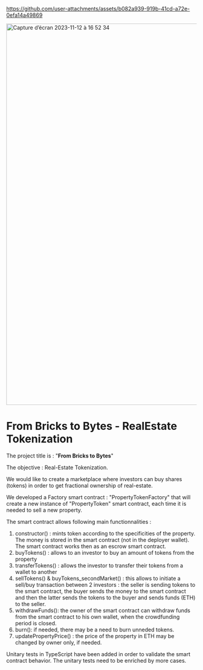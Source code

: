 


https://github.com/user-attachments/assets/b082a939-919b-41cd-a72e-0efa14a49869




<img width="1011" alt="Capture d’écran 2023-11-12 à 16 52 34" src="https://github.com/ielboulo/hacknlead_sdx_team1_PGV/assets/46560616/7e16483a-2be9-4ce5-9027-7576fdae75f4">

# From Bricks to Bytes - RealEstate Tokenization 

The project title is : "**From Bricks to Bytes**"

The objective : Real-Estate Tokenization. 

We would like to create a marketplace where investors can buy shares (tokens) in order to get fractional ownership of real-estate. 

We developed a Factory smart contract : "PropertyTokenFactory" that will create a new instance of "PropertyToken" smart contract, each time it is needed to sell a new property.

The smart contract allows following main functionnalities : 
1. constructor() : mints token according to the specificities of the property. The money is stored in the smart contract (not in the deployer wallet). The smart contract works then as an escrow smart contract.
2. buyTokens() : allows to an investor to buy an amount of tokens from the property
3. transferTokens() : allows the investor to transfer their tokens from a wallet to another
4. sellTokens() & buyTokens_secondMarket() : this allows to initiate a sell/buy transaction between 2 investors : the seller is sending tokens to the smart contract, the buyer sends the money to the smart contract and then the latter sends the tokens to the buyer and sends funds (ETH) to the seller.
5. withdrawFunds(): the owner of the smart contract can withdraw funds from the smart contract to his own wallet, when the crowdfunding period is closed.
6. burn(): if needed, there may be a need to burn unneded tokens.
7. updatePropertyPrice() : the price of the property in ETH may be changed by owner only, if needed.

Unitary tests in TypeScript have been added in order to validate the smart contract behavior.
The unitary tests need to be enriched by more cases.
